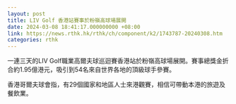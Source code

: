 ```yaml
---
layout: post
title: LIV Golf 香港站賽事於粉嶺高球場展開
date: 2024-03-08 18:41:17.000000000 +08:00
link: https://news.rthk.hk/rthk/ch/component/k2/1743787-20240308.htm
categories: rthk
---
```


一連三天的LIV Golf職業高爾夫球巡迴賽香港站於粉嶺高球場展開。賽事總獎金折合約1.95億港元，吸引到54名來自世界各地的頂級球手參賽。

香港哥爾夫球會指，有29個國家和地區人士來港觀賽，相信可帶動本港的旅遊及餐飲業。
